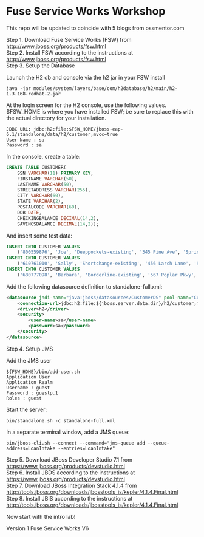 Fuse Service Works Workshop
===========================

This repo will be updated to coincide with 5 blogs from ossmentor.com

Step 1. Download Fuse Service Works (FSW) from http://www.jboss.org/products/fsw.html  
Step 2. Install FSW according to the instructions at http://www.jboss.org/products/fsw.html  
Step 3. Setup the Database  
  
Launch the H2 db and console via the h2 jar in your FSW install  
```
java -jar modules/system/layers/base/com/h2database/h2/main/h2-1.3.168-redhat-2.jar  
```
At the login screen for the H2 console, use the following values. $FSW_HOME is where you have installed FSW; be sure to replace this with the actual directory for your installation.  
```
JDBC URL: jdbc:h2:file:$FSW_HOME/jboss-eap-6.1/standalone/data/h2/customer;mvcc=true  
User Name : sa  
Password : sa  
```
In the console, create a table:  
```sql
CREATE TABLE CUSTOMER(  
    SSN VARCHAR(11) PRIMARY KEY,  
    FIRSTNAME VARCHAR(50),  
    LASTNAME VARCHAR(50),  
    STREETADDRESS VARCHAR(255),  
    CITY VARCHAR(60),  
    STATE VARCHAR(2),  
    POSTALCODE VARCHAR(60),  
    DOB DATE,  
    CHECKINGBALANCE DECIMAL(14,2),  
    SAVINGSBALANCE DECIMAL(14,2));  
```
And insert some test data:  
```sql
INSERT INTO CUSTOMER VALUES   
    ('800559876', 'Joe', 'Deeppockets-existing', '345 Pine Ave', 'Springfield', 'MO', '65810', '1966-07-04', 14000.40, 22000.99);  
INSERT INTO CUSTOMER VALUES   
    ('610761010', 'Sally', 'Shortchange-existing', '456 Larch Lane', 'Springfield', 'MA', '99999', '1966-08-05', 9100.10, 2750.75);  
INSERT INTO CUSTOMER VALUES   
    ('680777098', 'Barbara', 'Borderline-existing', '567 Poplar Pkwy', 'Worcester', 'MA', '01604', '1976-09-06', 300.41, 11.01);  
```
Add the following datasource definition to standalone-full.xml:  
```xml
<datasource jndi-name="java:jboss/datasources/CustomerDS" pool-name="CustomerDS" enabled="true" use-java-context="true">  
    <connection-url>jdbc:h2:file:${jboss.server.data.dir}/h2/customer;mvcc=true</connection-url>    
    <driver>h2</driver>  
    <security>  
        <user-name>sa</user-name>  
        <password>sa</password>  
    </security>  
</datasource>  
```
Step 4. Setup JMS  
  
Add the JMS user  
```
${FSW_HOME}/bin/add-user.sh  
Application User  
Application Realm  
Username : guest  
Password : guestp.1  
Roles : guest  
```
Start the server:  
```
bin/standalone.sh -c standalone-full.xml  
```
In a separate terminal window, add a JMS queue:  
```
bin/jboss-cli.sh --connect --command="jms-queue add --queue-address=LoanIntake --entries=LoanIntake"  
```
  
Step 5. Download JBoss Developer Studio 7.1 from https://www.jboss.org/products/devstudio.html  
Step 6. Install JBDS according to the instructions at https://www.jboss.org/products/devstudio.html  
Step 7. Download JBoss Integration Stack 4.1.4 from http://tools.jboss.org/downloads/jbosstools_is/kepler/4.1.4.Final.html  
Step 8. Install JBIS according to the instructions at http://tools.jboss.org/downloads/jbosstools_is/kepler/4.1.4.Final.html  
  
Now start with the intro lab!

Version 1 Fuse Service Works V6  
